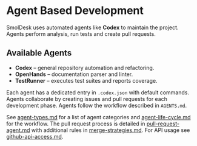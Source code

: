 # Agent Based Development

SmolDesk uses automated agents like **Codex** to maintain the project. Agents perform analysis, run tests and create pull requests.

## Available Agents
- **Codex** – general repository automation and refactoring.
- **OpenHands** – documentation parser and linter.
- **TestRunner** – executes test suites and reports coverage.

Each agent has a dedicated entry in `.codex.json` with default commands.
Agents collaborate by creating issues and pull requests for each development phase.
Agents follow the workflow described in `AGENTS.md`.

See [agent-types.md](./agent-types.md) for a list of agent categories and
[agent-life-cycle.md](./agent-life-cycle.md) for the workflow. The pull request
process is detailed in [pull-request-agent.md](./pull-request-agent.md) with
additional rules in [merge-strategies.md](./merge-strategies.md). For API usage
see [github-api-access.md](./github-api-access.md).
